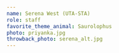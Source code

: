 ```yaml
---
name: Serena West (UTA-STA)
role: staff
favorite_theme_animal: Saurolophus
photo: priyanka.jpg
throwback_photo: serena_alt.jpg
---
```

